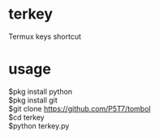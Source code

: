 # terkey
Termux keys shortcut

# usage
$pkg install python<br>
$pkg install git<br>
$git clone https://github.com/P5T7/tombol<br>
$cd terkey<br>
$python terkey.py


